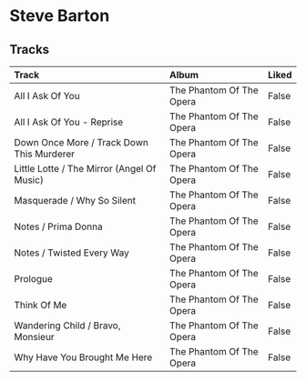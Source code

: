 # Steve Barton

## Tracks

| Track                                      | Album                    | Liked   |
|:-------------------------------------------|:-------------------------|:--------|
| All I Ask Of You                           | The Phantom Of The Opera | False   |
| All I Ask Of You - Reprise                 | The Phantom Of The Opera | False   |
| Down Once More / Track Down This Murderer  | The Phantom Of The Opera | False   |
| Little Lotte / The Mirror (Angel Of Music) | The Phantom Of The Opera | False   |
| Masquerade / Why So Silent                 | The Phantom Of The Opera | False   |
| Notes / Prima Donna                        | The Phantom Of The Opera | False   |
| Notes / Twisted Every Way                  | The Phantom Of The Opera | False   |
| Prologue                                   | The Phantom Of The Opera | False   |
| Think Of Me                                | The Phantom Of The Opera | False   |
| Wandering Child / Bravo, Monsieur          | The Phantom Of The Opera | False   |
| Why Have You Brought Me Here               | The Phantom Of The Opera | False   |